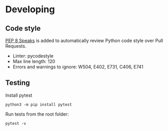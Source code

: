 # Developing

## Code style

[PEP 8 Speaks](https://github.com/OrkoHunter/pep8speaks) is added to automatically review Python code style over Pull Requests.

* Linter: pycodestyle
* Max line length: 120
* Errors and warnings to ignore: W504, E402, E731, C406, E741

## Testing

Install pytest

```
python3 -m pip install pytest
```

Run tests from the root folder:

```
pytest -v
```